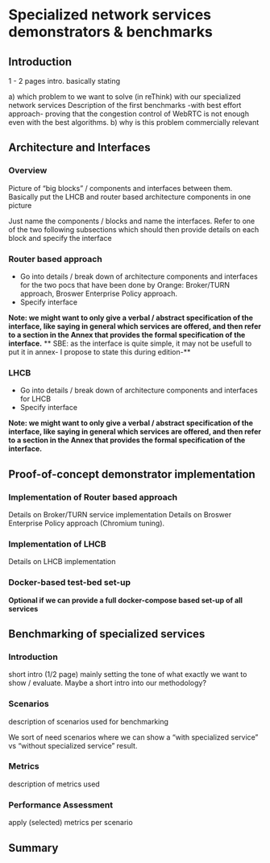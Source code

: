 
# Specialized network services demonstrators & benchmarks 

## Introduction

1 - 2 pages intro.  basically stating 

a) which problem to we want to solve (in reThink) with our specialized network services
Description of the first benchmarks -with best effort approach- proving that the congestion control of WebRTC is not enough even with the best algorithms.
b) why is this problem commercially relevant

## Architecture and Interfaces

### Overview

Picture of “big blocks” / components and interfaces between them.  Basically put the LHCB and router based architecture components in one picture

Just name the components / blocks and name the interfaces.  Refer to one of the two following subsections which should then provide details on each block and specify the interface

### Router based approach

  * Go into details / break down of architecture components and interfaces for the two pocs that have been done by Orange: Broker/TURN approach, Broswer Enterprise Policy approach.
  * Specify interface

**Note: we might want to only give a verbal / abstract specification of the interface, like saying in general which services are offered, and then refer to a section in the Annex that provides the formal specification of the interface.**
** SBE: as the interface is quite simple, it may not be usefull to put it in annex- I propose to state this during edition-**

### LHCB

  * Go into details / break down of architecture components and interfaces for LHCB
  * Specify interface

**Note: we might want to only give a verbal / abstract specification of the interface, like saying in general which services are offered, and then refer to a section in the Annex that provides the formal specification of the interface.**

## Proof-of-concept demonstrator implementation

### Implementation of Router based approach

Details on Broker/TURN service implementation
Details on Broswer Enterprise Policy approach (Chromium tuning).

### Implementation of LHCB

Details on LHCB implementation

### Docker-based test-bed set-up

**Optional if we can provide a full docker-compose based set-up of all services**

## Benchmarking of specialized services

### Introduction

short intro (1/2  page) mainly setting the tone of what exactly we want to show / evaluate.  Maybe a short intro into our methodology?

### Scenarios

description of scenarios used for benchmarking

We sort of need scenarios where we can show a “with specialized service” vs “without specialized service” result.

### Metrics

description of metrics used

### Performance Assessment

apply (selected) metrics per scenario

## Summary

